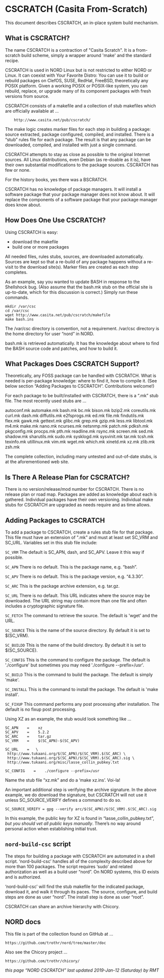 # CSCRATCH (Casita From-Scratch)

This document describes CSCRATCH, an in-place system build mechanism.

## What is CSCRATCH?

The name CSCRATCH is a contraction of "Casita Scratch". 
It is a from-scratch build scheme, simply a wrapper around 'make' and the standard recipe. 

CSCRATCH is used in NORD Linux but is not restricted to either NORD or Linux. 
It can coexist with Your Favorite Distro: You can use it to build or rebuild 
packages on ClefOS, SUSE, RedHat, FreeBSD, theoretically any POSIX platform. 
Given a working POSIX or POSIX-like system, you can rebuild, replace, 
or upgrade many of its component packages with fresh versions from source. 

CSCRATCH consists of a makefile and a collection of stub makefiles 
which are officially available at ... 

        http://www.casita.net/pub/cscratch/

The make logic creates marker files for each step in building a package: 
source extracted, package configured, compiled, and installed. There is 
a “stub” rules file for each package. The result is that any package 
can be downloaded, compiled, and installed with just a single command. 

CSCRATCH attempts to stay as close as possible to the original Internet 
sources. All Linux distributions, even Debian (as re-doable as it is), 
have their own substantial modifications to the package sources. 
CSCRATCH has few or none. 

For the history books, yes there was a BSCRATCH. 

CSCRATCH has no knowledge of package managers. It will install a software 
package that your package manager does not know about. It will replace 
the components of a software package that your package manager does know about. 


## How Does One Use CSCRATCH?

Using CSCRATCH is easy: 

* download the makefile 
* build one or more packages 

All needed files, rules stubs, sources, are downloaded automatically. 
Sources are kept so that a re-build of any package happens without a 
re-visit to the download site(s). Marker files are created as each 
step completes. 

As an example, say you wanted to update BASH in response to the Shellshock 
bug. (Also assume that the bash.mk stub on the official site is up-to-date, 
which for this discussion is correct.) Simply run these commands. 

    mkdir /var/csc
    cd /var/csc
    wget http://www.casita.net/pub/cscratch/makefile
    make bash.ins

The /var/csc directory is convention, not a requirement. 
/var/csc directory is the home directory for user “nord” in NORD. 

bash.mk is retrieved automatically. 
It has the knowledge about where to find the BASH source code and patches, 
and how to build it. 


## What Packages Does CSCRATCH Support?

Theoretically, any FOSS package can be handled with CSCRATCH. 
What is needed is per-package knowledge: where to find it, how to compile it. 
(See below section “Adding Packages to CSCRATCH”. Contributions welcome!) 

For each package to be built/installed with CSCRATCH, there is a 
“.mk” stub file. The most recently used stubs are … 


 autoconf.mk automake.mk bash.mk bc.mk bison.mk bzip2.mk coreutils.mk curl.mk 
 dash.mk diffutils.mk e2fsprogs.mk ed.mk file.mk findutils.mk flex.mk gawk.mk 
 gettext.mk glibc.mk grep.mk gzip.mk less.mk libtool.mk m4.mk make.mk nano.mk 
 ncurses.mk netsnmp.mk patch.mk pdksh.mk pkgconfig.mk procps.mk pth.mk 
 readline.mk rsync.mk screen.mk sed.mk shadow.mk sharutils.mk sudo.mk 
 sysklogd.mk sysvinit.mk tar.mk tcsh.mk texinfo.mk utillinux.mk vim.mk 
 wget.mk which.mk xinetd.mk xz.mk zlib.mk zsh.mk




The complete collection, including many untested and out-of-date stubs, 
is at the aforementioned web site. 


## Is There A Release Plan for CSCRATCH?

There is no version/release/mod number for CSCRATCH. 
There is no release plan or road map. 
Packages are added as knowledge about each is gathered. 
Individual packages have their own versioning. 
Individual make stubs for CSCRATCH are upgraded as needs require and as time allows. 


## Adding Packages to CSCRATCH

To add a package to CSCRATCH, create a rules stub file for that package. 
This file must have an extension of ".mk" and must at least set SC_VRM 
and SC_URL.  Variables set in this stub file include: 

`SC_VRM`
The default is SC_APN, dash, and SC_APV. Leave it this way if possible. 

`SC_APN`
There is no default. This is the package name, e.g. “bash”. 

`SC_APV`
There is no default. This is the package version, e.g. “4.3.30”. 

`SC_ARC`
This is the package archive extension, e.g. tar.gz. 

`SC_URL`
There is no default.  This URL indicates where the source may be downloaded. 
The URL string may contain more than one file and often includes a 
cryptographic signature file. 

`SC_FETCH`
The command to retrieve the source. The default is 'wget' and the URL. 

`SC_SOURCE`
This is the name of the source directory. By default it is set to $(SC_VRM). 

`SC_BUILDD`
This is the name of the build directory. By default it is set to $(SC_SOURCE). 

`SC_CONFIG`
This is the command to configure the package. The default is './configure' 
but sometimes you may need './configure --prefix=/usr'. 

`SC_BUILD`
This is the command to build the package. The default is simply 'make'. 

`SC_INSTALL`
This is the command to install the package. The default is 'make install'. 

`SC_FIXUP`
This command performs any post processing after installation. 
The default is no fixup post processing. 

Using XZ as an example, the stub would look something like ... 

    SC_APN    =    xz
    SC_APV    =    5.2.2
    SC_ARC    =    tar.gz
    SC_VRM    =    $(SC_APN)-$(SC_APV)

    SC_URL    =   \
     http://www.tukaani.org/$(SC_APN)/$(SC_VRM).$(SC_ARC) \
     http://www.tukaani.org/$(SC_APN)/$(SC_VRM).$(SC_ARC).sig \
     http://www.tukaani.org/misc/lasse_collin_pubkey.txt

    SC_CONFIG    =    ./configure --prefix=/usr

Name the stub file “xz.mk” and do a ‘make xz.ins’. Voi-la! 

An important additional step is verifying the archive signature. 
In the above example, we do download the signature, but CSCRATCH 
will not use it unless SC_SOURCE_VERIFY defines a command to do so. 

    SC_SOURCE_VERIFY = gpg --verify arc/$(SC_APN)/$(SC_VRM).$(SC_ARC).sig

In this example, the public key for XZ is found in “lasse_collin_pubkey.txt”, 
*but you should vet all public keys manually*. There’s no way around personal 
action when establishing initial trust. 


## `nord-build-csc` script

The steps for building a package with CSCRATCH are automated in a shell script. 
‘nord-build-csc’ handles all of the complexity described above for 
more than 100 packages. The script requires ‘sudo’ and related authorization 
as well as a build user “nord”. On NORD systems, this ID exists and is authorized. 

‘nord-build-csc’ will find the stub makefile for the indicated package, 
download it, and walk it through its paces. The source, configure, and 
build steps are done as user “nord”. The install step is done as user “root”. 

CSCRATCH can share an archive hierarchy with Chicory. 


## NORD docs

This file is part of the collection found on GitHub at ...

    https://github.com/trothr/nord/tree/master/doc

Also see the Chicory project ...

    https://github.com/trothr/chicory/

*this page “NORD CSCRATCH” last updated 2019-Jan-12 (Saturday) by RMT*


